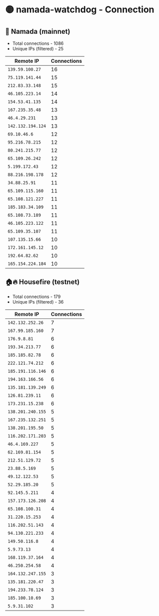 # 🟡 namada-watchdog - Connection

## 🚀 Namada (mainnet)
- Total connections - 1086
- Unique IPs (filtered) - 25

| Remote IP | Connections |
|-----------|-------------|
| `139.59.100.27` | 16 |
| `75.119.141.44` | 15 |
| `212.83.33.148` | 15 |
| `46.105.223.14` | 14 |
| `154.53.41.135` | 14 |
| `167.235.35.48` | 13 |
| `46.4.29.231` | 13 |
| `142.132.194.124` | 13 |
| `69.10.46.6` | 12 |
| `95.216.78.215` | 12 |
| `80.241.215.77` | 12 |
| `65.109.26.242` | 12 |
| `5.199.172.43` | 12 |
| `88.216.198.178` | 12 |
| `34.88.25.91` | 11 |
| `65.109.115.160` | 11 |
| `65.108.121.227` | 11 |
| `185.183.34.109` | 11 |
| `65.108.73.189` | 11 |
| `46.105.223.122` | 11 |
| `65.109.35.107` | 11 |
| `107.135.15.66` | 10 |
| `172.161.145.12` | 10 |
| `192.64.82.62` | 10 |
| `165.154.224.184` | 10 |

## 🏠🔥 Housefire (testnet)

- Total connections - 179
- Unique IPs (filtered) - 36

| Remote IP | Connections |
|-----------|-------------|
| `142.132.252.26` | 7 |
| `167.99.185.160` | 7 |
| `176.9.8.81` | 6 |
| `193.34.213.77` | 6 |
| `185.185.82.78` | 6 |
| `222.121.74.212` | 6 |
| `185.191.116.146` | 6 |
| `194.163.166.56` | 6 |
| `135.181.139.249` | 6 |
| `126.81.239.11` | 6 |
| `173.231.15.238` | 6 |
| `138.201.240.155` | 5 |
| `167.235.132.251` | 5 |
| `138.201.195.50` | 5 |
| `116.202.171.203` | 5 |
| `46.4.169.227` | 5 |
| `62.169.81.154` | 5 |
| `212.51.129.72` | 5 |
| `23.88.5.169` | 5 |
| `49.12.122.53` | 5 |
| `52.29.185.20` | 5 |
| `92.145.5.211` | 4 |
| `157.173.126.208` | 4 |
| `65.108.100.31` | 4 |
| `31.220.15.253` | 4 |
| `116.202.51.143` | 4 |
| `94.130.221.233` | 4 |
| `149.50.116.8` | 4 |
| `5.9.73.13` | 4 |
| `168.119.37.164` | 4 |
| `46.250.254.58` | 4 |
| `164.132.247.155` | 3 |
| `135.181.220.47` | 3 |
| `194.233.78.124` | 3 |
| `185.100.10.69` | 3 |
| `5.9.31.102` | 3 |

